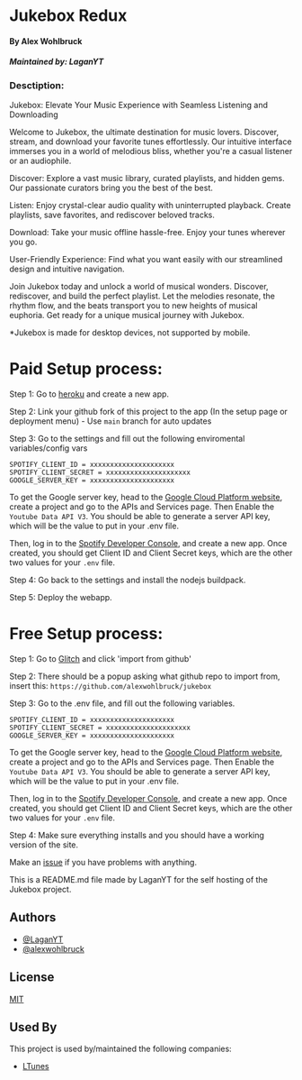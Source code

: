 
# Jukebox Redux
#### By Alex Wohlbruck
##### Maintained by: LaganYT

### Desctiption:

Jukebox: Elevate Your Music Experience with Seamless Listening and Downloading

Welcome to Jukebox, the ultimate destination for music lovers. Discover, stream, and download your favorite tunes effortlessly. Our intuitive interface immerses you in a world of melodious bliss, whether you're a casual listener or an audiophile.

Discover: Explore a vast music library, curated playlists, and hidden gems. Our passionate curators bring you the best of the best.

Listen: Enjoy crystal-clear audio quality with uninterrupted playback. Create playlists, save favorites, and rediscover beloved tracks.

Download: Take your music offline hassle-free. Enjoy your tunes wherever you go.

User-Friendly Experience: Find what you want easily with our streamlined design and intuitive navigation.

Join Jukebox today and unlock a world of musical wonders. Discover, rediscover, and build the perfect playlist. Let the melodies resonate, the rhythm flow, and the beats transport you to new heights of musical euphoria. Get ready for a unique musical journey with Jukebox.

*Jukebox is made for desktop devices, not supported by mobile.

# Paid Setup process:

Step 1: Go to [heroku](https://dashboard.heroku.com/apps) and create a new app.

Step 2: Link your github fork of this project to the app (In the setup page or deployment menu) - Use `main` branch for auto updates

Step 3: Go to the settings and fill out the following enviromental variables/config vars

```
SPOTIFY_CLIENT_ID = xxxxxxxxxxxxxxxxxxxxx
SPOTIFY_CLIENT_SECRET = xxxxxxxxxxxxxxxxxxxxx
GOOGLE_SERVER_KEY = xxxxxxxxxxxxxxxxxxxxx
```
To get the Google server key, head to the [Google Cloud Platform website](https://console.cloud.google.com/), create a project and go to the APIs and Services page. Then Enable the `Youtube Data API V3`. You should be able to generate a server API key, which will be the value to put in your .env file.

Then, log in to the [Spotify Developer Console](https://developer.spotify.com/dashboard), and create a new app. Once created, you should get Client ID and Client Secret keys, which are the other two values for your `.env` file.

Step 4: Go back to the settings and install the nodejs buildpack.

Step 5: Deploy the webapp.

# Free Setup process:

Step 1: Go to [Glitch]([https://dashboard.heroku.com/apps](https://glitch.com/dashboard)) and click 'import from github'

Step 2: There should be a popup asking what github repo to import from, insert this: `https://github.com/alexwohlbruck/jukebox`

Step 3: Go to the .env file, and fill out the following variables.

```
SPOTIFY_CLIENT_ID = xxxxxxxxxxxxxxxxxxxxx
SPOTIFY_CLIENT_SECRET = xxxxxxxxxxxxxxxxxxxxx
GOOGLE_SERVER_KEY = xxxxxxxxxxxxxxxxxxxxx
```
To get the Google server key, head to the [Google Cloud Platform website](https://console.cloud.google.com/), create a project and go to the APIs and Services page. Then Enable the `Youtube Data API V3`. You should be able to generate a server API key, which will be the value to put in your .env file.

Then, log in to the [Spotify Developer Console](https://developer.spotify.com/dashboard), and create a new app. Once created, you should get Client ID and Client Secret keys, which are the other two values for your `.env` file.

Step 4: Make sure everything installs and you should have a working version of the site.

Make an [issue](https://github.com/alexwohlbruck/jukebox/issues) if you have problems with anything.


This is a README.md file made by LaganYT for the self hosting of the Jukebox project.

## Authors

- [@LaganYT](https://www.github.com/laganyt)
- [@alexwohlbruck](https://www.github.com/alexwohlbruck)


## License

[MIT](https://choosealicense.com/licenses/mit/)


## Used By

This project is used by/maintained the following companies:

- [LTunes](https://ltunes.gq/)
